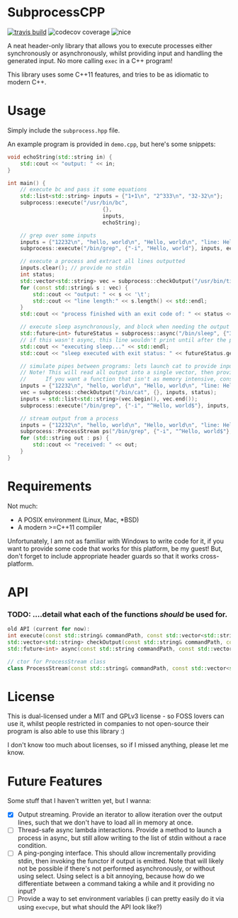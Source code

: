 # SubprocessCPP

[![travis build](https://img.shields.io/travis/pnappa/subprocesscpp/master.svg)](https://img.shields.io/travis/pnappa/subprocesscpp/master.svg) ![codecov coverage](https://img.shields.io/codecov/c/github/pnappa/subprocesscpp.svg) ![nice](https://img.shields.io/badge/legit-this%20makes%20the%20project%20look%20better-brightgreen.svg)

A neat header-only library that allows you to execute processes either synchronously or asynchronously, whilst providing input and handling the generated input. No more calling `exec` in a C++ program!

This library uses some C++11 features, and tries to be as idiomatic to modern C++.

# Usage
Simply include the `subprocess.hpp` file.

An example program is provided in `demo.cpp`, but here's some snippets:

```C++
void echoString(std::string in) {
    std::cout << "output: " << in;
}

int main() {
    // execute bc and pass it some equations
    std::list<std::string> inputs = {"1+1\n", "2^333\n", "32-32\n"};
    subprocess::execute("/usr/bin/bc", 
                              {}, 
                              inputs, 
                              echoString);

    // grep over some inputs
    inputs = {"12232\n", "hello, world\n", "Hello, world\n", "line: Hello, world!\n"};
    subprocess::execute("/bin/grep", {"-i", "Hello, world"}, inputs, echoString);

    // execute a process and extract all lines outputted
    inputs.clear(); // provide no stdin
    int status;
    std::vector<std::string> vec = subprocess::checkOutput("/usr/bin/time", {"sleep", "1"}, inputs, status);
    for (const std::string& s : vec) {
        std::cout << "output: " << s << '\t';
        std::cout << "line length:" << s.length() << std::endl;
    }
    std::cout << "process finished with an exit code of: " << status << std::endl;

    // execute sleep asynchronously, and block when needing the output
    std::future<int> futureStatus = subprocess::async("/bin/sleep", {"3"}, inputs, [](std::string) {});
    // if this wasn't async, this line wouldn't print until after the process finished!
    std::cout << "executing sleep..." << std::endl;
    std::cout << "sleep executed with exit status: " << futureStatus.get() << std::endl;

    // simulate pipes between programs: lets launch cat to provide input into a grep process!
    // Note! This will read all output into a single vector, then provide this as input into the second process
    //      If you want a function that isn't as memory intensive, consider streamOutput, which provides an iterator interface
    inputs = {"12232\n", "hello, world\n", "Hello, world\n", "line: Hello, world!\n"};
    vec = subprocess::checkOutput("/bin/cat", {}, inputs, status);
    inputs = std::list<std::string>(vec.begin(), vec.end());
    subprocess::execute("/bin/grep", {"-i", "^Hello, world$"}, inputs, echoString);

    // stream output from a process
    inputs = {"12232\n", "hello, world\n", "Hello, world\n", "line: Hello, world!\n"};
    subprocess::ProcessStream ps("/bin/grep", {"-i", "^Hello, world$"}, inputs);
    for (std::string out : ps) {
        std::cout << "received: " << out;
    }
}
```

# Requirements
Not much:
 - A POSIX environment (Linux, Mac, \*BSD)
 - A modern >=C++11 compiler

Unfortunately, I am not as familiar with Windows to write code for it, if you want to provide some code that works for this platform, be my guest! But, don't forget to include appropriate header guards so that it works cross-platform.

# API
### TODO: ....detail what each of the functions _should_ be used for.

```C++
old API (current for now):
int execute(const std::string& commandPath, const std::vector<std::string>& commandArgs, std::list<std::string>& stringInput, std::function<void(std::string)> lambda)
std::vector<std::string> checkOutput(const std::string& commandPath, const std::vector<std::string>& commandArgs, std::list<std::string>& stringInput, int& status)
std::future<int> async(const std::string commandPath, const std::vector<std::string> commandArgs, std::list<std::string> stringInput, std::function<void(std::string)> lambda)

// ctor for ProcessStream class
class ProcessStream(const std::string& commandPath, const std::vector<std::string>& commandArgs, std::list<std::string>& stringInput)

```

# License
This is dual-licensed under a MIT and GPLv3 license - so FOSS lovers can use it, whilst people restricted in companies to not open-source their program is also able to use this library :)

I don't know too much about licenses, so if I missed anything, please let me know.

# Future Features
Some stuff that I haven't written yet, but I wanna:
 - [X] Output streaming. Provide an iterator to allow iteration over the output lines, such that we don't have to load all in memory at once.
 - [ ] Thread-safe async lambda interactions. Provide a method to launch a process in async, but still allow writing to the list of stdin without a race condition.
 - [ ] A ping-ponging interface. This should allow incrementally providing stdin, then invoking the functor if output is emitted. Note that will likely not be possible if there's not performed asynchronously, or without using select. Using select is a bit annoying, because how do we differentiate between a command taking a while and it providing no input?
 - [ ] Provide a way to set environment variables (i can pretty easily do it via using `execvpe`, but what should the API look like?) 
